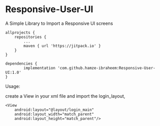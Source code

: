 # Responsive-User-UI
A Simple Library to Import a Responsive UI screens

	allprojects {
		repositories {
			...
			maven { url 'https://jitpack.io' }
		}
	}
  
  	dependencies {
	        implementation 'com.github.hamze-ibraheem:Responsive-User-UI:1.0'
	}

Usage:

create a View in your xml file and import the login_layout,

    <View
        android:layout="@layout/login_main"
        android:layout_width="match_parent"
        android:layout_height="match_parent"/>
